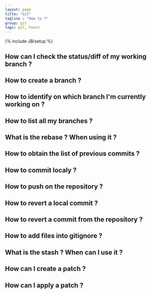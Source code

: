```yaml
---
layout: page
title: "Git"
tagline : "How to ?"
group: git
tags: git, howto
---
```

{% include JB/setup %}

## How can I check the status/diff of my working branch ?

## How to create a branch ?

## How to identify on which branch I'm currently working on ?

## How to list all my branches ?

## What is the rebase ? When using it ?

## How to obtain the list of previous commits ?

## How to commit localy ?

## How to push on the repository ?

## How to revert a local commit ?

## How to revert a commit from the repository ?

## How to add files into gitignore ?

## What is the stash ? When can I use it ?

## How can I create a patch ?

## How can I apply a patch ?